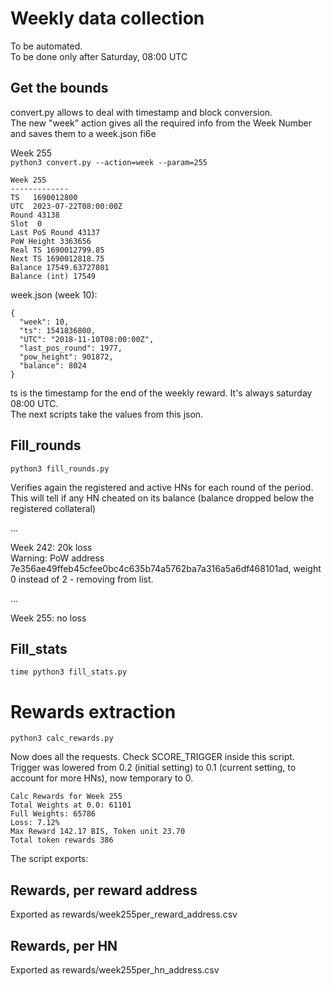 # Weekly data collection

To be automated.  
To be done only after Saturday, 08:00 UTC


## Get the bounds

convert.py allows to deal with timestamp and block conversion.  
The new "week" action gives all the required info from the Week Number and saves them to a week.json fi6e

Week 255  
`python3 convert.py --action=week --param=255`

```
Week 255
-------------
TS   1690012800
UTC  2023-07-22T08:00:00Z
Round 43138
Slot  0
Last PoS Round 43137
PoW Height 3363656
Real TS 1690012799.85
Next TS 1690012818.75
Balance 17549.63727801
Balance (int) 17549
```

week.json (week 10):
```
{
  "week": 10,
  "ts": 1541836800,
  "UTC": "2018-11-10T08:00:00Z",
  "last_pos_round": 1977,
  "pow_height": 901872,
  "balance": 8024
}
```
 
ts is the timestamp for the end of the weekly reward. It's always saturday 08:00 UTC.  
The next scripts take the values from this json.

## Fill_rounds

`python3 fill_rounds.py`  

Verifies again the registered and active HNs for each round of the period.   
This will tell if any HN cheated on its balance (balance dropped below the registered collateral)

...


Week 242:  20k loss  
Warning: PoW address 7e356ae49ffeb45cfee0bc4c635b74a5762ba7a316a5a6df468101ad, weight 0 instead of 2 - removing from list.

... 

Week 255:  no loss  

## Fill_stats

`time python3 fill_stats.py`  

# Rewards extraction

`python3 calc_rewards.py`

Now does all the requests. Check SCORE_TRIGGER inside this script.  
Trigger was lowered from 0.2 (initial setting) to 0.1 (current setting, to account for more HNs), now temporary to 0.

```
Calc Rewards for Week 255
Total Weights at 0.0: 61101
Full Weights: 65786
Loss: 7.12%
Max Reward 142.17 BIS, Token unit 23.70
Total token rewards 386
```

The script exports:
 
## Rewards, per reward address  
Exported as rewards/week255per_reward_address.csv

## Rewards, per HN
Exported as rewards/week255per_hn_address.csv
